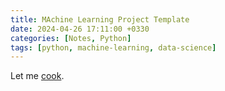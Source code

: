 ```yaml
---
title: MAchine Learning Project Template
date: 2024-04-26 17:11:00 +0330
categories: [Notes, Python]
tags: [python, machine-learning, data-science]
---
```


Let me [cook](https://github.com/arashabzd/mlproject).
